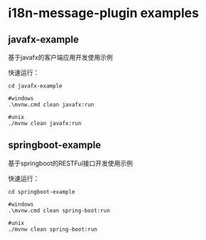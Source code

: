 # i18n-message-plugin examples

## javafx-example

基于javafx的客户端应用开发使用示例

快速运行：

```
cd javafx-example

#windows
.\mvnw.cmd clean javafx:run

#unix
./mvnw clean javafx:run
```

## springboot-example

基于springboot的RESTFul接口开发使用示例

快速运行：

```
cd springboot-example

#windows
.\mvnw.cmd clean spring-boot:run

#unix
./mvnw clean spring-boot:run
```
